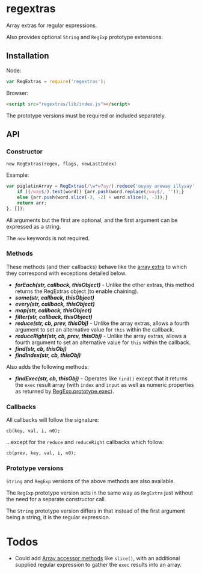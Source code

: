 # regextras

Array extras for regular expressions.

Also provides optional `String` and `RegExp` prototype extensions.

## Installation

Node:

```js
var RegExtras = require('regextras');
```

Browser:

```html
<script src="regextras/lib/index.js"></script>
```

The prototype versions must be required or included separately.

## API

### Constructor

`new RegExtras(regex, flags, newLastIndex)`

Example:

```js
var piglatinArray = RegExtras(/\w*w?ay/).reduce('ouyay areway illysay', function (arr, word) {
    if ((/way$/).test(word)) {arr.push(word.replace(/way$/, ''));}
    else {arr.push(word.slice(-3, -2) + word.slice(0, -3));}
    return arr;
}, []);
```

All arguments but the first are optional, and the first argument can be expressed as a string.

The `new` keywords is not required.

### Methods

These methods (and their callbacks) behave like the [array extra](https://developer.mozilla.org/en-US/docs/Web/JavaScript/Reference/Global_Objects/Array#Iteration_methods)
to which they correspond with exceptions detailed below.

- ***forEach(str, callback, thisObject)*** - Unlike the other extras, this method returns the RegExtras object (to enable chaining).
- ***some(str, callback, thisObject)***
- ***every(str, callback, thisObject)***
- ***map(str, callback, thisObject)***
- ***filter(str, callback, thisObject)***
- ***reduce(str, cb, prev, thisObj)*** - Unlike the array extras, allows a fourth argument to set an alternative value for `this` within the callback.
- ***reduceRight(str, cb, prev, thisObj)*** - Unlike the array extras, allows a fourth argument to set an alternative value for `this` within the callback.
- ***find(str, cb, thisObj)***
- ***findIndex(str, cb, thisObj)***

Also adds the following methods:
- ***findExec(str, cb, thisObj)*** - Operates like `find()` except that it returns the `exec` result array (with `index` and `input` as well as numeric properties as returned by [RegExp.prototype.exec](https://developer.mozilla.org/en-US/docs/Web/JavaScript/Reference/Global_Objects/RegExp/exec)).

### Callbacks

All callbacks will follow the signature:

`cb(key, val, i, n0);`

...except for the `reduce` and `reduceRight` callbacks which follow:

`cb(prev, key, val, i, n0);`

### Prototype versions

`String` and `RegExp` versions of the above methods are also available.

The `RegExp` prototype version acts in the same way as `RegExtra` just
without the need for a separate constructor call.

The `String` prototype version differs in that instead of the first argument
being a string, it is the regular expression.

# Todos

- Could add [Array accessor methods](https://developer.mozilla.org/en-US/docs/Web/JavaScript/Reference/Global_Objects/Array#Accessor_methods) like `slice()`, with an additional supplied regular expression to gather the `exec` results into an array.
